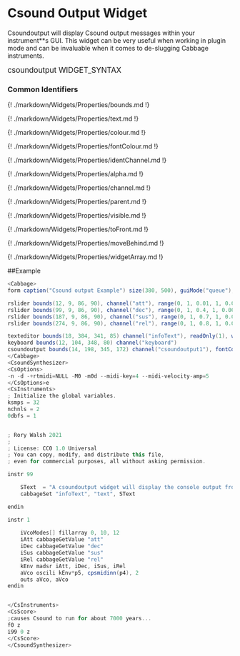 # Csound Output Widget

Csoundoutput will display Csound output messages within your instrument**s GUI. This widget can be very useful when working in plugin mode and can be invaluable when it comes to de-slugging Cabbage instruments. 


<big></pre>
csoundoutput WIDGET_SYNTAX
</pre></big>

### Common Identifiers

{! ./markdown/Widgets/Properties/bounds.md !}  

{! ./markdown/Widgets/Properties/text.md !} 

{! ./markdown/Widgets/Properties/colour.md !} 

{! ./markdown/Widgets/Properties/fontColour.md !} 

{! ./markdown/Widgets/Properties/identChannel.md !} 

{! ./markdown/Widgets/Properties/alpha.md !} 

{! ./markdown/Widgets/Properties/channel.md !} 

{! ./markdown/Widgets/Properties/parent.md !} 

{! ./markdown/Widgets/Properties/visible.md !} 

{! ./markdown/Widgets/Properties/toFront.md !} 

{! ./markdown/Widgets/Properties/moveBehind.md !} 

{! ./markdown/Widgets/Properties/widgetArray.md !} 


<!--(End of identifiers)/-->


##Example
<!--(Widget Example)/-->
```csharp
<Cabbage>
form caption("Csound output Example") size(380, 500), guiMode("queue"), colour(2, 145, 209) pluginId("def1")

rslider bounds(12, 9, 86, 90), channel("att"), range(0, 1, 0.01, 1, 0.001), text("Att.")
rslider bounds(99, 9, 86, 90), channel("dec"), range(0, 1, 0.4, 1, 0.001), text("Dec.")
rslider bounds(187, 9, 86, 90), channel("sus"), range(0, 1, 0.7, 1, 0.001), text("Sus.")
rslider bounds(274, 9, 86, 90), channel("rel"), range(0, 1, 0.8, 1, 0.001), text("Rel.")

texteditor bounds(18, 384, 341, 85) channel("infoText"), readOnly(1), wrap(1), scrollbars(1)
keyboard bounds(12, 104, 348, 80) channel("keyboard")
csoundoutput bounds(14, 198, 345, 172) channel("csoundoutput1"), fontColour(147, 210, 0)
</Cabbage>
<CsoundSynthesizer>
<CsOptions>
-n -d -+rtmidi=NULL -M0 -m0d --midi-key=4 --midi-velocity-amp=5
</CsOptions>e
<CsInstruments>
; Initialize the global variables. 
ksmps = 32
nchnls = 2
0dbfs = 1


; Rory Walsh 2021 
;
; License: CC0 1.0 Universal
; You can copy, modify, and distribute this file, 
; even for commercial purposes, all without asking permission. 

instr 99

    SText  = "A csoundoutput widget will display the console output from Csound. Note this widget only displays the Csound output when it is run in a host. If you are using the Cabbage IDE you can view the output in the output console"
    cabbageSet "infoText", "text", SText

endin

instr 1
    
    iVcoModes[] fillarray 0, 10, 12    
    iAtt cabbageGetValue "att"
    iDec cabbageGetValue "dec"
    iSus cabbageGetValue "sus"
    iRel cabbageGetValue "rel"
    kEnv madsr iAtt, iDec, iSus, iRel
    aVco oscili kEnv*p5, cpsmidinn(p4), 2
    outs aVco, aVco    
endin


</CsInstruments>
<CsScore>
;causes Csound to run for about 7000 years...
f0 z
i99 0 z
</CsScore>
</CsoundSynthesizer>

```
<!--(End Widget Example)/-->
